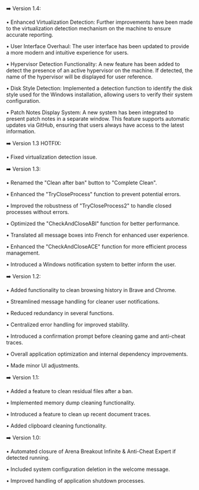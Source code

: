 ➡️ Version 1.4:

• Enhanced Virtualization Detection: Further improvements have been made to the virtualization detection mechanism on the machine to ensure accurate reporting.

• User Interface Overhaul: The user interface has been updated to provide a more modern and intuitive experience for users.

• Hypervisor Detection Functionality: A new feature has been added to detect the presence of an active hypervisor on the machine. If detected, the name of the hypervisor will be displayed for user reference.

• Disk Style Detection: Implemented a detection function to identify the disk style used for the Windows installation, allowing users to verify their system configuration.

• Patch Notes Display System: A new system has been integrated to present patch notes in a separate window. This feature supports automatic updates via GitHub, ensuring that users always have access to the latest information.


➡️ Version 1.3 HOTFIX:

• Fixed virtualization detection issue.


➡️ Version 1.3:

• Renamed the "Clean after ban" button to "Complete Clean".

• Enhanced the "TryCloseProcess" function to prevent potential errors.

• Improved the robustness of "TryCloseProcess2" to handle closed processes without errors.

• Optimized the "CheckAndCloseABI" function for better performance.

• Translated all message boxes into French for enhanced user experience.

• Enhanced the "CheckAndCloseACE" function for more efficient process management.

• Introduced a Windows notification system to better inform the user.


➡️ Version 1.2:

• Added functionality to clean browsing history in Brave and Chrome.

• Streamlined message handling for cleaner user notifications.

• Reduced redundancy in several functions.

• Centralized error handling for improved stability.

• Introduced a confirmation prompt before cleaning game and anti-cheat traces.

• Overall application optimization and internal dependency improvements.

• Made minor UI adjustments.


➡️ Version 1.1:

• Added a feature to clean residual files after a ban.

• Implemented memory dump cleaning functionality.

• Introduced a feature to clean up recent document traces.

• Added clipboard cleaning functionality.


➡️ Version 1.0:

• Automated closure of Arena Breakout Infinite & Anti-Cheat Expert if detected running.

• Included system configuration deletion in the welcome message.

• Improved handling of application shutdown processes.
